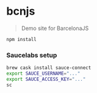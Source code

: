 # bcnjs

> Demo site for BarcelonaJS

``` bash
npm install
```

### Saucelabs setup

``` bash
brew cask install sauce-connect
export SAUCE_USERNAME="..."
export SAUCE_ACCESS_KEY="..."
sc
```
